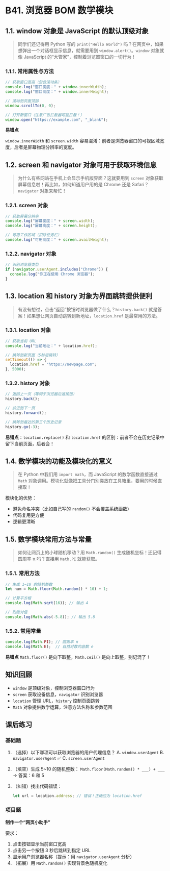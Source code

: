 # B41. 浏览器 BOM 数学模块

## 1.1. window 对象是 JavaScript 的默认顶级对象

> 同学们还记得用 Python 写的 `print("Hello World")` 吗？在网页中，如果想弹出一个对话框显示信息，就需要用到 `window.alert()`。`window` 对象就像 JavaScript 的“大管家”，控制着浏览器窗口的一切行为！

### 1.1.1. 常用属性与方法

```javascript
// 获取窗口宽高（包含滚动条）
console.log("窗口宽度：" + window.innerWidth);
console.log("窗口高度：" + window.innerHeight);

// 滚动到页面顶部
window.scrollTo(0, 0);

// 打开新窗口（注意广告拦截器可能拦截！）
window.open("https://example.com", "_blank");
```

**易错点**

`window.innerWidth` 和 `screen.width` 容易混淆：前者是浏览器窗口的可视区域宽度，后者是屏幕物理分辨率的宽度。

## 1.2. screen 和 navigator 对象可用于获取环境信息

> 为什么有些网站在手机上会显示手机版界面？这就要用到 `screen` 对象获取屏幕信息啦！再比如，如何知道用户用的是 Chrome 还是 Safari？`navigator` 对象来帮忙！

### 1.2.1. screen 对象

```javascript
// 获取屏幕分辨率
console.log("屏幕宽度：" + screen.width);
console.log("屏幕高度：" + screen.height);

// 可用工作区域（扣除任务栏）
console.log("可用高度：" + screen.availHeight);
```

### 1.2.2. navigator 对象

```javascript
// 识别浏览器类型
if (navigator.userAgent.includes("Chrome")) {
  console.log("你正在使用 Chrome 浏览器");
}
```

## 1.3. location 和 history 对象为界面跳转提供便利

> 有没有想过，点击“返回”按钮时浏览器做了什么？`history.back()` 就是答案！如果想让网页自动跳转到新地址，`location.href` 是最常用的方法。

### 1.3.1. location 对象

```javascript
// 获取当前 URL
console.log("当前地址：" + location.href);

// 跳转到新页面（5秒后跳转）
setTimeout(() => {
  location.href = "https://newpage.com";
}, 5000);
```

### 1.3.2. history 对象
```javascript
// 返回上一页（等同于浏览器后退按钮）
history.back();

// 前进到下一页
history.forward();

// 跳转到最近的第三个历史记录
history.go(-3);
```

**易错点**：`location.replace()` 和 `location.href` 的区别：前者不会在历史记录中留下当前页面，后者会！

## 1.4. 数学模块的功能及模块化的意义

> 在 Python 中我们用 `import math`，而 JavaScript 的数学函数直接通过 `Math` 对象调用。模块化就像把工具分门别类放在工具箱里，要用的时候直接取！

模块化的优势：

- 避免命名冲突（比如自己写的 `random()` 不会覆盖系统函数）
- 代码复用更方便
- 逻辑更清晰

## 1.5. 数学模块常用方法与常量

> 如何让网页上的小球随机移动？用 `Math.random()` 生成随机坐标！还记得圆周率 π 吗？直接用 `Math.PI` 就能获取。

### 1.5.1. 常用方法
```javascript
// 生成 1~10 的随机整数
let num = Math.floor(Math.random() * 10) + 1;

// 计算平方根
console.log(Math.sqrt(16)); // 输出 4

// 取绝对值
console.log(Math.abs(-5.8)); // 输出 5.8
```

### 1.5.2. 常用常量
```javascript
console.log(Math.PI); // 圆周率 π
console.log(Math.E);  // 自然对数的底数 e
```

**易错点**
`Math.floor()` 是向下取整，`Math.ceil()` 是向上取整，别记混了！

## 知识回顾
- `window` 是顶级对象，控制浏览器窗口行为
- `screen` 获取设备信息，`navigator` 识别浏览器
- `location` 管理 URL，`history` 控制页面跳转
- `Math` 对象提供数学运算，注意方法名称和参数范围

## 课后练习

### 基础题

1. （选择）以下哪项可以获取浏览器的用户代理信息？
   A. `window.userAgent`
   B. `navigator.userAgent` ✅
   C. `screen.userAgent`

2. （填空）生成 5~10 的随机整数：
   `Math.floor(Math.random() * ___) + ___` → 答案：6 和 5

3. （纠错）找出代码错误：
   ```javascript
   let url = location.address; // 错误！正确应为 location.href
   ```

### 项目题

**制作一个“网页小助手”**

要求：
1. 点击按钮显示当前窗口宽高
2. 点击另一个按钮 3 秒后跳转到指定 URL
3. 显示用户浏览器名称（提示：用 `navigator.userAgent` 分析）
4. （拓展）用 `Math.random()` 实现背景色随机变化
